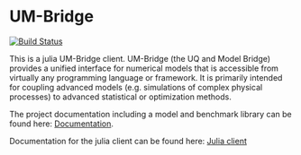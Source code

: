 # UM-Bridge

[![Build Status](https://github.com/UM-Bridge/UMBridge.jl/actions/workflows/CI.yml/badge.svg?branch=main)](https://github.com/UM-Bridge/UMBridge.jl/actions/workflows/CI.yml?query=branch%3Amain)

This is a julia UM-Bridge client. UM-Bridge (the UQ and Model Bridge) provides a unified interface for numerical models that is accessible from virtually any programming language or framework. It is primarily intended for coupling advanced models (e.g. simulations of complex physical processes) to advanced statistical or optimization methods.

The project documentation including a model and benchmark library can be found here: [Documentation](https://um-bridge-benchmarks.readthedocs.io/en/docs/).

Documentation for the julia client can be found here: [Julia client](https://um-bridge-benchmarks.readthedocs.io/en/docs/umbridge/clients.html)
